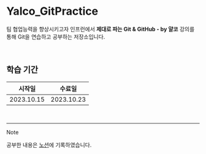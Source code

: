 # Yalco_GitPractice

팀 협업능력을 향상시키고자 인프런에서 **제대로 파는 Git & GitHub - by 얄코** 강의를 통해 
Git을 연습하고 공부하는 저장소입니다. 

<br>

## 학습 기간  

| 시작일 | 수료일 |
| ----------- | ----------- |
| 2023.10.15 | 2023.10.23 |

<br><hr>

> [!NOTE]
> 공부한 내용은 <a href='https://soapy-evening-7db.notion.site/git-github-0d910fa7072d44469e8c22e5f5beea87?pvs=4'>노션</a>에 기록하였습니다. 
